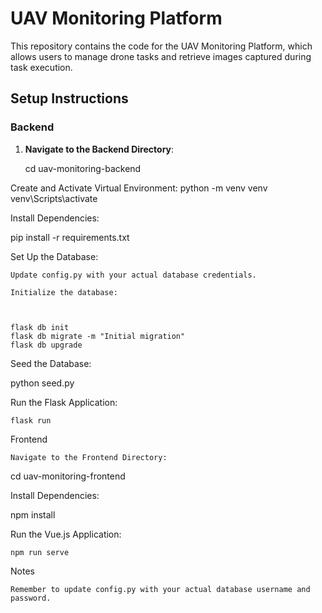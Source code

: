 # UAV Monitoring Platform

This repository contains the code for the UAV Monitoring Platform, which allows users to manage drone tasks and retrieve images captured during task execution.

## Setup Instructions

### Backend

1. **Navigate to the Backend Directory**:

  
   cd uav-monitoring-backend
 

Create and Activate Virtual Environment:
python -m venv venv
venv\Scripts\activate

Install Dependencies:


pip install -r requirements.txt

Set Up the Database:

    Update config.py with your actual database credentials.

    Initialize the database:

    

    flask db init
    flask db migrate -m "Initial migration"
    flask db upgrade

Seed the Database:



python seed.py

Run the Flask Application:



    flask run

Frontend

    Navigate to the Frontend Directory:

    

cd uav-monitoring-frontend

Install Dependencies:



npm install

Run the Vue.js Application:



    npm run serve

Notes

    Remember to update config.py with your actual database username and password.

